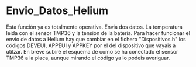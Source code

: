 # Envio_Datos_Helium
Esta función ya es totalmente operativa.
Envia dos datos. La temperatura leida con el sensor TMP36 y la tensión de la bateria.
Para hacer funcionar el envío de datos a Helium hay que cambiar en el fichero "Dispositivos.h" los códigos DEVEUI, APPEUI y APPKEY por el del dispositivo que vayais a utilzar.
En breve subiré el esquema de como se ha conectado el sensor TMP36 a la placa, aunque mirando el código ya lo podeis averiguar.

